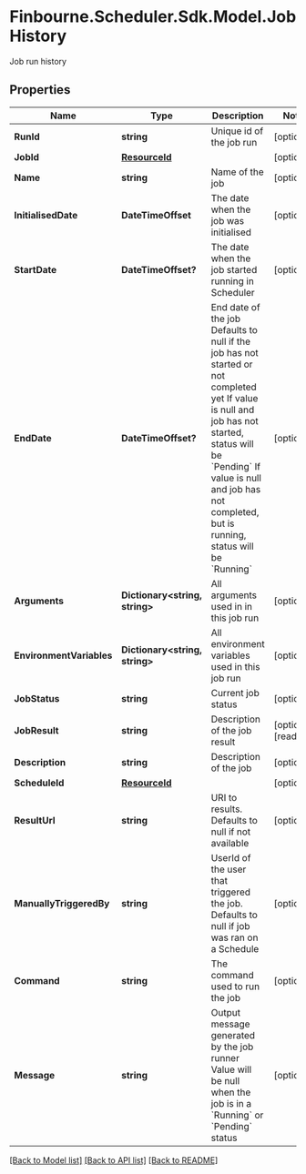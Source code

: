# Finbourne.Scheduler.Sdk.Model.JobHistory
Job run history

## Properties

Name | Type | Description | Notes
------------ | ------------- | ------------- | -------------
**RunId** | **string** | Unique id of the job run | [optional] 
**JobId** | [**ResourceId**](ResourceId.md) |  | [optional] 
**Name** | **string** | Name of the job | [optional] 
**InitialisedDate** | **DateTimeOffset** | The date when the job was initialised | [optional] 
**StartDate** | **DateTimeOffset?** | The date when the job started running in Scheduler | [optional] 
**EndDate** | **DateTimeOffset?** | End date of the job  Defaults to null if the job has not started or not completed yet  If value is null and job has not started, status will be &#x60;Pending&#x60;  If value is null and job has not completed, but is running, status will be &#x60;Running&#x60; | [optional] 
**Arguments** | **Dictionary&lt;string, string&gt;** | All arguments used in in this job run | [optional] 
**EnvironmentVariables** | **Dictionary&lt;string, string&gt;** | All environment variables used in this job run | [optional] 
**JobStatus** | **string** | Current job status | [optional] 
**JobResult** | **string** | Description of the job result | [optional] [readonly] 
**Description** | **string** | Description of the job | [optional] 
**ScheduleId** | [**ResourceId**](ResourceId.md) |  | [optional] 
**ResultUrl** | **string** | URI to results. Defaults to null if not available | [optional] 
**ManuallyTriggeredBy** | **string** | UserId of the user that triggered the job.  Defaults to null if job was ran on a Schedule | [optional] 
**Command** | **string** | The command used to run the job | [optional] 
**Message** | **string** | Output message generated by the job runner  Value will be null when the job is in a &#x60;Running&#x60; or &#x60;Pending&#x60; status | [optional] 

[[Back to Model list]](../README.md#documentation-for-models) [[Back to API list]](../README.md#documentation-for-api-endpoints) [[Back to README]](../README.md)

